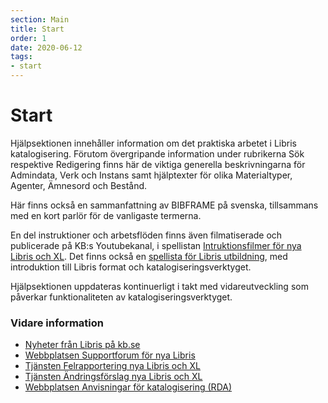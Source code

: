 ```yaml
---
section: Main
title: Start
order: 1
date: 2020-06-12
tags:
- start
---
```


# Start

Hjälpsektionen innehåller information om det praktiska arbetet i Libris katalogisering. Förutom övergripande information under rubrikerna 
Sök respektive Redigering finns här de viktiga generella beskrivningarna för Admindata, Verk och Instans samt hjälptexter för olika 
Materialtyper, Agenter, Ämnesord och Bestånd.

Här finns också en sammanfattning av BIBFRAME på svenska, tillsammans med en kort parlör för de vanligaste termerna. 

En del instruktioner och arbetsflöden finns även filmatiserade och publicerade på KB:s Youtubekanal, i 
spellistan [Intruktionsfilmer för nya Libris och XL](https://www.youtube.com/playlist?list=PLZVkEICvA5-GRT2oJQmLgq_2Pksx6zYPy). 
Det finns också en [spellista för Libris utbildning](https://www.youtube.com/playlist?list=PLZVkEICvA5-HJMDbzzUBJFxetWYea3ZLC), med introduktion till Libris format och katalogiseringsverktyget.

Hjälpsektionen uppdateras kontinuerligt i takt med vidareutveckling som påverkar funktionaliteten av katalogiseringsverktyget. 

### Vidare information
* [Nyheter från Libris på kb.se](https://www.kb.se/samverkan-och-utveckling/libris.html)
* [Webbplatsen Supportforum för nya Libris](https://kundo.se/org/librisxl/) 
* [Tjänsten Felrapportering nya Libris och XL](https://goo.gl/forms/3mL7jTlEpbU3BQM13) 
* [Tjänsten Ändringsförslag nya Libris och XL](https://goo.gl/forms/dPxkhMqE10RvKQFE2) 
* [Webbplatsen Anvisningar för katalogisering (RDA)](http://www.kb.se/rdakatalogisering/)

